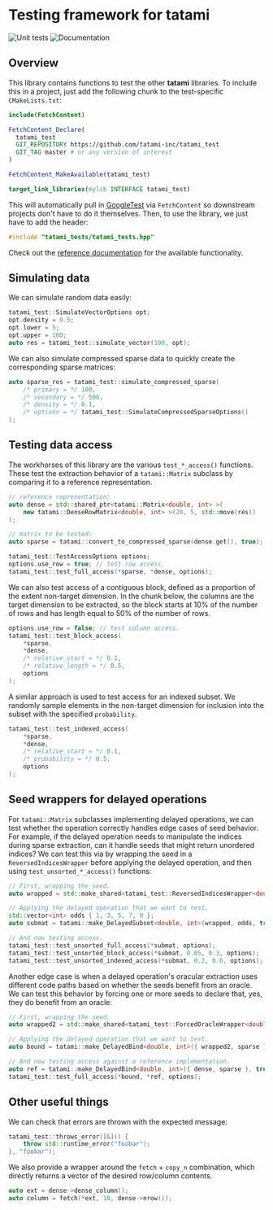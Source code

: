 # Testing framework for tatami

![Unit tests](https://github.com/tatami-inc/tatami_test/actions/workflows/run-tests.yaml/badge.svg)
![Documentation](https://github.com/tatami-inc/tatami_test/actions/workflows/doxygenate.yaml/badge.svg)

## Overview

This library contains functions to test the other **tatami** libraries.
To include this in a project, just add the following chunk to the test-specific `CMakeLists.txt`:

```cmake
include(FetchContent)

FetchContent_Declare(
  tatami_test
  GIT_REPOSITORY https://github.com/tatami-inc/tatami_test
  GIT_TAG master # or any version of interest
)

FetchContent_MakeAvailable(tatami_test)

target_link_libraries(mylib INTERFACE tatami_test)
```

This will automatically pull in [GoogleTest](https://github.com/google/googletest) via `FetchContent` so downstream projects don't have to do it themselves.
Then, to use the library, we just have to add the header:

```cpp
#include "tatami_tests/tatami_tests.hpp"
```

Check out the [reference documentation](https://tatami-inc.github.io/tatami_test/) for the available functionality.

## Simulating data

We can simulate random data easily: 

```cpp
tatami_test::SimulateVectorOptions opt;
opt.density = 0.5;
opt.lower = 5;
opt.upper = 100;
auto res = tatami_test::simulate_vector(100, opt);
```

We can also simulate compressed sparse data to quickly create the corresponding sparse matrices:

```cpp
auto sparse_res = tatami_test::simulate_compressed_sparse(
    /* primary = */ 100, 
    /* secondary = */ 500, 
    /* density = */ 0.1, 
    /* options = */ tatami_test::SimulateCompressedSparseOptions()
);
```

## Testing data access

The workhorses of this library are the various `test_*_access()` functions.
These test the extraction behavior of a `tatami::Matrix` subclass by comparing it to a reference representation.

```cpp
// reference representation:
auto dense = std::shared_ptr<tatami::Matrix<double, int> >(
    new tatami::DenseRowMatrix<double, int> >(20, 5, std::move(res)) 
);

// matrix to be tested:
auto sparse = tatami::convert_to_compressed_sparse(dense.get(), true); 

tatami_test::TestAccessOptions options;
options.use_row = true; // test row access.
tatami_test::test_full_access(*sparse, *dense, options);
```

We can also test access of a contiguous block, defined as a proportion of the extent non-target dimension.
In the chunk below, the columns are the target dimension to be extracted,
so the block starts at 10% of the number of rows and has length equal to 50% of the number of rows.

```cpp
options.use_row = false; // test column access.
tatami_test::test_block_access(
    *sparse,
    *dense,
    /* relative_start = */ 0.1,
    /* relative_length = */ 0.5,
    options
);
```

A similar approach is used to test access for an indexed subset.
We randomly sample elements in the non-target dimension for inclusion into the subset with the specified `probability`.

```cpp
tatami_test::test_indexed_access(
    *sparse,
    *dense,
    /* relative_start = */ 0.1,
    /* probability = */ 0.5,
    options
);
```

## Seed wrappers for delayed operations

For `tatami::Matrix` subclasses implementing delayed operations, we can test whether the operation correctly handles edge cases of seed behavior. 
For example, if the delayed operation needs to manipulate the indices during sparse extraction, can it handle seeds that might return unordered indices?
We can test this via by wrapping the seed in a `ReversedIndicesWrapper` before applying the delayed operation, and then using `test_unsorted_*_access()` functions:

```cpp
// First, wrapping the seed.
auto wrapped = std::make_shared<tatami_test::ReversedIndicesWrapper<double, int> >(sparse);

// Applying the delayed operation that we want to test.
std::vector<int> odds { 1, 3, 5, 7, 9 };
auto submat = tatami::make_DelayedSubset<double, int>(wrapped, odds, true);

// And now testing access.
tatami_test::test_unsorted_full_access(*submat, options);
tatami_test::test_unsorted_block_access(*submat, 0.05, 0.3, options);
tatami_test::test_unsorted_indexed_access(*submat, 0.2, 0.6, options);
```

Another edge case is when a delayed operation's oracular extraction uses different code paths based on whether the seeds benefit from an oracle.
We can test this behavior by forcing one or more seeds to declare that, yes, they do benefit from an oracle:

```cpp
// First, wrapping the seed.
auto wrapped2 = std::make_shared<tatami_test::ForcedOracleWrapper<double, int> >(dense);

// Applying the delayed operation that we want to test.
auto bound = tatami::make_DelayedBind<double, int>({ wrapped2, sparse }, true);

// And now testing access against a reference implementation.
auto ref = tatami::make_DelayedBind<double, int>({ dense, sparse }, true);
tatami_test::test_full_access(*bound, *ref, options);
```

## Other useful things

We can check that errors are thrown with the expected message:

```cpp
tatami_test::throws_error([&]() {
    throw std::runtime_error("foobar");
}, "foobar");
```

We also provide a wrapper around the `fetch` + `copy_n` combination, which directly returns a vector of the desired row/column contents.

```cpp
auto ext = dense->dense_column();
auto column = fetch(*ext, 10, dense->nrow());
```
